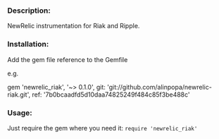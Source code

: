 ### Description:
NewRelic instrumentation for Riak and Ripple.

### Installation:
Add the gem file reference to the Gemfile

e.g.

  gem 'newrelic_riak', '~> 0.1.0', git: 'git://github.com/alinpopa/newrelic-riak.git', ref: '7b0bcaadfd5d10daa74825249f484c85f3be488c'

### Usage:
Just require the gem where you need it: `require 'newrelic_riak'`

